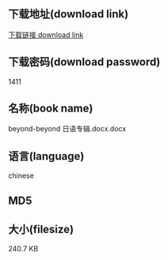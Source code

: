 ## 下载地址(download link)
[下载链接 download link](https://tutu365.netlify.app/?s=beyond-beyond+%E6%97%A5%E8%AF%AD%E4%B8%93%E8%BE%91.docx)

## 下载密码(download password)
1411

## 名称(book name)
beyond-beyond 日语专辑.docx.docx

## 语言(language)
chinese

## MD5


## 大小(filesize)
240.7 KB
